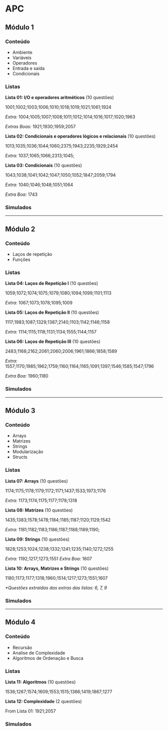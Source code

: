 # APC

## Módulo 1

### Conteúdo

- Ambiente
- Variáveis
- Operadores
- Entrada e saída
- Condicionais

### Listas

**Lista 01: I/O e operadores aritméticos** (10 questões)

1001;1002;1003;1006;1010;1018;1019;1021;1061;1924

_Extra:_ 1004;1005;1007;1008;1011;1012;1014;1016;1017;1020;1963

_Extras Boas:_ 1921;1930;1959;2057

**Lista 02: Condicionais e operadores lógicos e relacionais** (10 questões)

1013;1035;1036;1044;1060;2375;1943;2235;1929;2454

_Extra:_ 1037;1065;1066;2313;1045;

**Lista 03: Condicionais** (10 questões)

1043;1038;1041;1042;1047;1050;1052;1847;2059;1794

_Extra:_ 1040;1046;1048;1051;1064

_Extra Boa:_ 1743


### Simulados

______

## Módulo 2

### Conteúdo

- Laços de repetição
- Funções

### Listas

**Lista 04: Laços de Repetição I** (10 questões)

1059;1072;1074;1075;1079;1080;1094;1099;1101;1113

_Extra:_ 1067;1073;1078;1095;1009

**Lista 05: Laços de Repetição II** (10 questões)

1117;1983;1087;1329;1387;2140;1103;1142;1146;1158

_Extra:_ 1114;1115;1118;1131;1134;1555;1144;1157

**Lista 06: Laços de Repetição III** (10 questões)

2483;1168;2162;2061;2060;2006;1961;1866;1858;1589

_Extra:_ 1557;1170;1985;1962;1759;1160;1164;1165;1091;1397;1546;1585;1547;1796

_Extra Boa:_ 1960;1180

### Simulados

______

## Módulo 3

### Conteúdo

- Arrays
- Matrizes
- Strings
- Modularização
- Structs

### Listas

**Lista 07: Arrays** (10 questões)

1174;1175;1178;1179;1172;1171;1437;1533;1973;1176

_Extra:_ 1173;1174;1175;1177;1178;1318

**Lista 08: Matrizes** (10 questões)

1435;1383;1578;1478;1184;1185;1187;1120;1129;1542

_Extra:_ 1181;1182;1183;1186;1187;1188;1189;1190;

**Lista 09: Strings** (10 questões)

1828;1253;1024;1238;1332;1241;1235;1140;1272;1255

_Extra:_ 1192;1217;1273;1551
_Extra Boa:_ 1607

**Lista 10: Arrays, Matrizes e Strings** (10 questões)

1180;1173;1177;1318;1960;1514;1217;1273;1551;1607

_*Questões extraidas das extras das listas: 6, 7, 9_

### Simulados

______

## Módulo 4

### Conteúdo

- Recursão
- Analise de Complexidade
- Algoritmos de Ordenação e Busca

### Listas

**Lista 11: Algoritmos** (10 questões)

1536;1267;1574;1609;1553;1515;1366;1419;1867;1277

**Lista 12: Complexidade** (2 questões)

From Lista 01: 1921;2057


### Simulados
